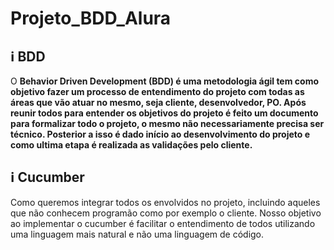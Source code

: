# Projeto_BDD_Alura

## :information_source: BDD

O ****Behavior Driven Development (BDD) é uma metodologia ágil tem como objetivo fazer um processo de entendimento do projeto com todas as áreas que vão atuar no mesmo, seja cliente, desenvolvedor, PO. Após reunir todos para entender os objetivos do projeto é feito um documento para formalizar todo o projeto, o mesmo não necessariamente precisa ser técnico. Posterior a isso é dado início ao desenvolvimento do projeto e como ultima etapa é realizada as validações pelo cliente.****

## :information_source: Cucumber

Como queremos integrar todos os envolvidos no projeto, incluindo aqueles que não conhecem programão como por exemplo o cliente. Nosso objetivo ao implementar o cucumber é facilitar  o entendimento de todos utilizando uma linguagem mais natural e não uma linguagem de código.
